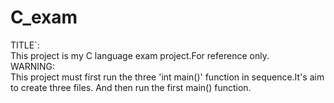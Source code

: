 # C_exam
TITLE`:  
This project is my C language exam project.For reference only.  
WARNING:  
This project must first run the three 'int main()' function in sequence.It's aim to create three files.
And then run the first main() function.
